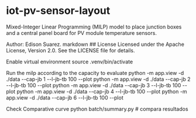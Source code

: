 # iot-pv-sensor-layout
Mixed-Integer Linear Programming (MILP) model to place junction boxes and a central panel board for PV module temperature sensors.

Author: Edison Suarez. 
markdown ## License Licensed under the Apache License, Version 2.0. See the LICENSE file for details.

Enable virtual environment
source .venv/bin/activate

Run the milp according to the capacity to evaluate
python -m app.view -d ./data --cap-jb 1  --l-jb-tb 100 --plot
python -m app.view -d ./data --cap-jb 2  --l-jb-tb 100 --plot
python -m app.view -d ./data --cap-jb 3  --l-jb-tb 100 --plot
python -m app.view -d ./data --cap-jb 4  --l-jb-tb 100 --plot
python -m app.view -d ./data --cap-jb 6  --l-jb-tb 100 --plot


Check Comparative curve
python batch/summary.py         # compara resultados


